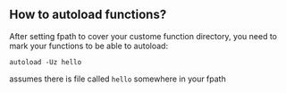 ## How to autoload functions?

After setting fpath to cover your custome function directory, you need to mark your functions to be able to autoload:
```
autoload -Uz hello
```

assumes there is file called `hello` somewhere in your fpath
